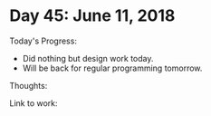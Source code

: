 # Day 45: June 11, 2018

Today's Progress: 
- Did nothing but design work today.
- Will be back for regular programming tomorrow.

Thoughts: 

Link to work: 